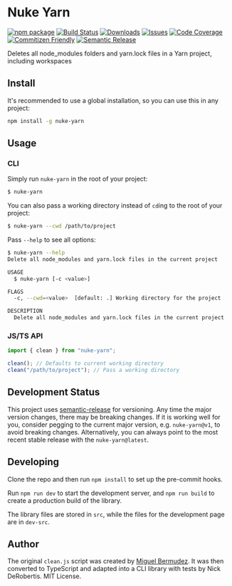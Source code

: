 # Nuke Yarn

[![npm package][npm-img]][npm-url]
[![Build Status][build-img]][build-url]
[![Downloads][downloads-img]][downloads-url]
[![Issues][issues-img]][issues-url]
[![Code Coverage][codecov-img]][codecov-url]
[![Commitizen Friendly][commitizen-img]][commitizen-url]
[![Semantic Release][semantic-release-img]][semantic-release-url]

Deletes all node_modules folders and yarn.lock files in a Yarn project, including workspaces

## Install

It's recommended to use a global installation, so you can use this in any project:

```bash
npm install -g nuke-yarn
```

## Usage

### CLI

Simply run `nuke-yarn` in the root of your project:

```bash
$ nuke-yarn
```

You can also pass a working directory instead of `cd`ing to the root of your project:

```bash
$ nuke-yarn --cwd /path/to/project
```

Pass `--help` to see all options:

```bash
$ nuke-yarn --help
Delete all node_modules and yarn.lock files in the current project

USAGE
  $ nuke-yarn [-c <value>]

FLAGS
  -c, --cwd=<value>  [default: .] Working directory for the project

DESCRIPTION
  Delete all node_modules and yarn.lock files in the current project
```

### JS/TS API

```ts
import { clean } from "nuke-yarn";

clean(); // Defaults to current working directory
clean("/path/to/project"); // Pass a working directory
```

## Development Status

This project uses [semantic-release](https://github.com/semantic-release/semantic-release) for versioning.
Any time the major version changes, there may be breaking changes. If it is working well for you, consider
pegging to the current major version, e.g. `nuke-yarn@v1`, to avoid breaking changes. Alternatively,
you can always point to the most recent stable release with the `nuke-yarn@latest`.

## Developing

Clone the repo and then run `npm install` to set up the pre-commit hooks.

Run `npm run dev` to start the development server, and `npm run build` to create a production build
of the library.

The library files are stored in `src`, while the files for the development page are in `dev-src`.

## Author

The original `clean.js` script was created by [Miguel Bermudez](https://github.com/miguelbermudez). It was then converted to TypeScript and adapted into
a CLI library with tests by Nick DeRobertis. MIT License.

[build-img]: https://github.com/nickderobertis/nuke-yarn/actions/workflows/release.yml/badge.svg
[build-url]: https://github.com/nickderobertis/nuke-yarn/actions/workflows/release.yml
[downloads-img]: https://img.shields.io/npm/dt/nuke-yarn
[downloads-url]: https://www.npmtrends.com/nuke-yarn
[npm-img]: https://img.shields.io/npm/v/nuke-yarn
[npm-url]: https://www.npmjs.com/package/nuke-yarn
[issues-img]: https://img.shields.io/github/issues/nickderobertis/nuke-yarn
[issues-url]: https://github.com/nickderobertis/nuke-yarn/issues
[codecov-img]: https://codecov.io/gh/nickderobertis/nuke-yarn/branch/main/graph/badge.svg
[codecov-url]: https://codecov.io/gh/nickderobertis/nuke-yarn
[semantic-release-img]: https://img.shields.io/badge/%20%20%F0%9F%93%A6%F0%9F%9A%80-semantic--release-e10079.svg
[semantic-release-url]: https://github.com/semantic-release/semantic-release
[commitizen-img]: https://img.shields.io/badge/commitizen-friendly-brightgreen.svg
[commitizen-url]: http://commitizen.github.io/cz-cli/
